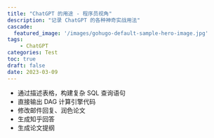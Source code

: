 ```yaml
---
title: "ChatGPT 的用途 - 程序员视角"
description: "记录 ChatGPT 的各种神奇实战用法"
cascade:
  featured_image: '/images/gohugo-default-sample-hero-image.jpg'
tags:
    - ChatGPT 
categories: Test
toc: true
draft: false 
date: 2023-03-09
---
```


- 通过描述表格，构建复杂 SQL 查询语句
- 直接输出 DAG 计算引擎代码
- 修改邮件回复、润色论文
- 生成知乎回答
- 生成论文提纲
